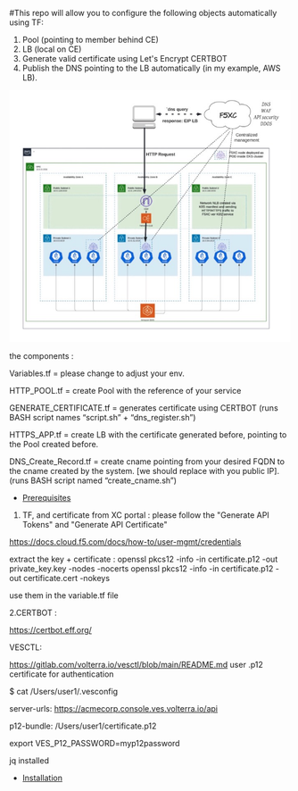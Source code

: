 #This repo will allow you to configure the following objects automatically 
using TF:

1. Pool (pointing to member behind CE)
2. LB (local on CE)
3. Generate valid certificate using Let's Encrypt CERTBOT 
4. Publish the DNS pointing to the LB automatically (in my example, AWS 
LB).

![Logo of My Project](./architecture-design.jpg)

the components :

Variables.tf = please change to adjust your env.

HTTP_POOL.tf = create Pool with the reference of your service

GENERATE_CERTIFICATE.tf = generates certificate using CERTBOT (runs BASH script names “script.sh” + “dns_register.sh”)

HTTPS_APP.tf = create LB with the certificate generated before, pointing to the Pool created before.

DNS_Create_Record.tf = create cname pointing from your desired FQDN to the cname created by the system. [we should replace with you public IP]. (runs 
BASH script named “create_cname.sh”)




- [Prerequisites](#Prerequisites)

1. TF, and certificate from XC portal :
please follow the "Generate API Tokens" and "Generate API Certificate"

https://docs.cloud.f5.com/docs/how-to/user-mgmt/credentials

extract the key + certificate :
    openssl pkcs12 -info -in certificate.p12 -out private_key.key -nodes -nocerts
    openssl pkcs12 -info -in certificate.p12 -out certificate.cert -nokeys
    
use them in the variable.tf file

2.CERTBOT :

https://certbot.eff.org/

VESCTL:

https://gitlab.com/volterra.io/vesctl/blob/main/README.md
user .p12 certificate for authentication

$ cat /Users/user1/.vesconfig

server-urls: https://acmecorp.console.ves.volterra.io/api

p12-bundle: /Users/user1/certificate.p12

export VES_P12_PASSWORD=myp12password





jq installed


- [Installation](#installation)
